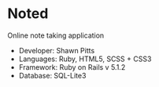 # Noted

Online note taking application

* Developer: Shawn Pitts
* Languages: Ruby, HTML5, SCSS + CSS3
* Framework: Ruby on Rails v 5.1.2
* Database: SQL-Lite3
